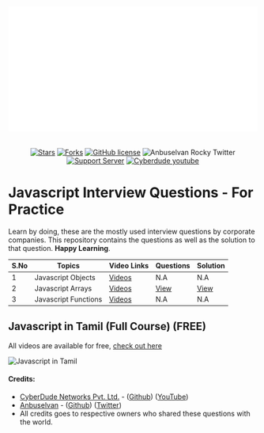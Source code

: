 <div align="center">
   <img src="./assets/img/header.svg" alt="Learn more from cyberdude networks."/>
   
<br> 
<br>

[![Stars](https://img.shields.io/github/stars/anburocky3/javascript-interview-questions)](https://github.com/anburocky3/javascript-interview-questions)
[![Forks](https://img.shields.io/github/forks/anburocky3/javascript-interview-questions)](https://github.com/anburocky3/javascript-interview-questions)
[![GitHub license](https://img.shields.io/github/license/anburocky3/javascript-interview-questions)](https://github.com/anburocky3/javascript-interview-questions)
![Anbuselvan Rocky Twitter](https://img.shields.io/twitter/url?style=social&url=https%3A%2F%2Fgithub.com%2Fanburocky3%2Fjavascript-interview-questions)
[![Support Server](https://img.shields.io/discord/742347296091537448.svg?label=Discord&logo=Discord&colorB=7289da)](https://discord.gg/6ktMR65YMy)
[![Cyberdude youtube](https://img.shields.io/youtube/channel/subscribers/UCteUj8bL1ppZcS70UCWrVfw?style=social)](https://www.youtube.com/c/cyberdudenetworks)

</div>

# Javascript Interview Questions - For Practice

Learn by doing, these are the mostly used interview questions by corporate companies. This repository contains the questions as well as the solution to that question. **Happy Learning**.

<div style="width:100%">
   
| S.No | Topics                | Video Links | Questions                                | Solution                                 |
| ---- | --------------------- | ----------- | ---------------------------------------- | ---------------------------------------- |
| 1    | Javascript Objects    | [Videos](https://www.youtube.com/watch?v=iKD8RZoXrLQ&list=PL73Obo20O_7ihsIM5K-hHYPrcqkkdQcLa&index=36) | N.A                                      | N.A                                      |
| 2    | Javascript Arrays     | [Videos](https://www.youtube.com/watch?v=iKD8RZoXrLQ&list=PL73Obo20O_7ihsIM5K-hHYPrcqkkdQcLa&index=50) | [View](./javascript-arrays/questions.md) | [View](./javascript-arrays/solutions.md) |
| 3    | Javascript Functions  | [Videos](https://www.youtube.com/watch?v=iKD8RZoXrLQ&list=PL73Obo20O_7ihsIM5K-hHYPrcqkkdQcLa&index=70) | N.A                                      | N.A                                      |

</div>

## Javascript in Tamil (Full Course) (FREE)

All videos are available for free, [check out here](https://www.youtube.com/c/cyberdudenetworks)

![Javascript in Tamil](https://user-images.githubusercontent.com/15264938/121434190-952f8c80-c99a-11eb-84d1-c62749fdda2a.png)

#### Credits:

- [CyberDude Networks Pvt. Ltd.](https://cyberdudenetworks.com) - ([Github](https://github.com/orgs/CyberdudeNetworks/)) ([YouTube](https://youtube.com/c/cyberdudenetworks))
- [Anbuselvan](https://facebook.com/anburocky3) - ([Github](https://github.com/orgs/CyberdudeNetworks/)) ([Twitter](https://twitter.com/anbuselvanrocky))
- All credits goes to respective owners who shared these questions with the world.
